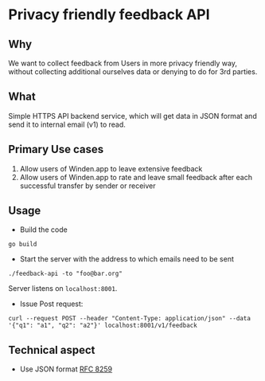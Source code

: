 # Privacy friendly feedback API

## Why

We want to collect feedback from Users in more privacy friendly way, without collecting additional ourselves data or denying to do for 3rd parties.

## What

Simple HTTPS API backend service, which will get data in JSON format and send it to internal email (v1) to read.

## Primary Use cases

1. Allow users of Winden.app to leave extensive feedback
2. Allow users of Winden.app to rate and leave small feedback after each successful transfer by sender or receiver

## Usage

 - Build the code

 `go build`

 - Start the server with the address to which emails need to be sent

 `./feedback-api -to "foo@bar.org"`

 Server listens on `localhost:8001`.

 - Issue Post request:

 `curl --request POST --header "Content-Type: application/json" --data '{"q1": "a1", "q2": "a2"}' localhost:8001/v1/feedback`

## Technical aspect

- Use JSON format [RFC 8259](https://www.rfc-editor.org/rfc/rfc8259.html)

